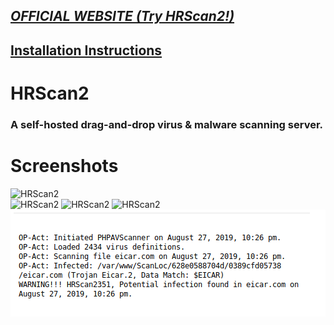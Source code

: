 *[OFFICIAL WEBSITE (Try HRScan2!)](https://honestrepair.net)*
-----------------------------------------------
**[Installation Instructions](https://github.com/zelon88/HRScan2/blob/master/How_To_Install_HRScan2.txt)**
---
# HRScan2

### A self-hosted drag-and-drop virus & malware scanning server.

# Screenshots
![HRScan2](https://github.com/zelon88/HRScan2/blob/master/Screenshots/HRScan2_1.png)	
![HRScan2](https://github.com/zelon88/HRScan2/blob/master/Screenshots/HRScan2_2.png)
![HRScan2](https://github.com/zelon88/HRScan2/blob/master/Screenshots/HRScan2_3.png)
![HRScan2](https://github.com/zelon88/HRScan2/blob/master/Screenshots/HRScan2_4.png)
![HRScan2](https://github.com/zelon88/HRScan2/blob/master/Screenshots/HRScan2_5.png)
